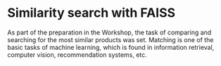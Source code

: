 # Similarity search with FAISS
As part of the preparation in the Workshop, the task of comparing and searching for the most similar products was set. Matching is one of the basic tasks of machine learning, which is found in information retrieval, computer vision, recommendation systems, etc.

